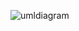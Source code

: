![umldiagram](https://user-images.githubusercontent.com/9389109/33802419-c7fb4320-dd2b-11e7-8223-0746dac29c63.png)
